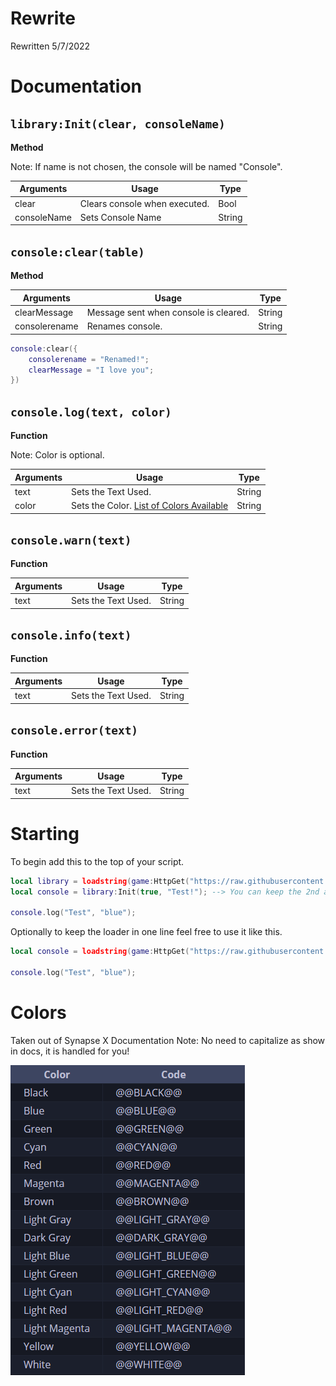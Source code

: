 # Rewrite
Rewritten 5/7/2022
# Documentation
## `library:Init(clear, consoleName)`
**Method**

Note: If name is not chosen, the console will be named "Console".

| Arguments     | Usage                         | Type   |
| ------------- | ----------------------------- | ------ |
| clear         | Clears console when executed. | Bool   | 
| consoleName   | Sets Console Name             | String |

## `console:clear(table)`
**Method**

| Arguments     | Usage                                                                                                             | Type   |
| ------------  | ----------------------------------------------------------------------------------------------------------------- | ------ |
| clearMessage  | Message sent when console is cleared.                                                                             | String |
| consolerename | Renames console.                                                                                                  | String |

```lua
console:clear({
    consolerename = "Renamed!";
    clearMessage = "I love you";
})
```

## `console.log(text, color)`
**Function**

Note: Color is optional.

| Arguments | Usage                                                                                           | Type   | 
| --------- | ----------------------------------------------------------------------------------------------- | ------ | 
| text      | Sets the Text Used.                                                                             | String | 
| color     | Sets the Color. [List of Colors Available](https://github.com/RobloxArchiver/Console#colors)    | String | 

## `console.warn(text)`
**Function**

| Arguments | Usage               | Type   | 
| --------- | ------------------- | ------ | 
| text      | Sets the Text Used. | String | 

## `console.info(text)`
**Function**

| Arguments | Usage               | Type   |
| --------- | ------------------- | ------ |
| text      | Sets the Text Used. | String |

## `console.error(text)`
**Function**

| Arguments | Usage               | Type   |
| --------- | ------------------- | ------ |
| text      | Sets the Text Used. | String |

# Starting
To begin add this to the top of your script. 
```lua
local library = loadstring(game:HttpGet("https://raw.githubusercontent.com/RobloxArchiver/Console/main/src/main.lua"))();
local console = library:Init(true, "Test!"); --> You can keep the 2nd arg empty, it'll default to "Console."

console.log("Test", "blue");
```

Optionally to keep the loader in one line feel free to use it like this.
```lua
local console = loadstring(game:HttpGet("https://raw.githubusercontent.com/RobloxArchiver/Console/main/src/main.lua"))():Init(true, "Test!");

console.log("Test", "blue");
```

# Colors
Taken out of Synapse X Documentation Note: No need to capitalize as show in docs, it is handled for you! 


![The Colors](image.png)
